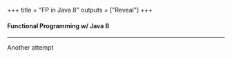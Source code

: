 +++
title = "FP in Java 8"
outputs = ["Reveal"]
+++

#### Functional Programming w/ Java 8

---
Another attempt
